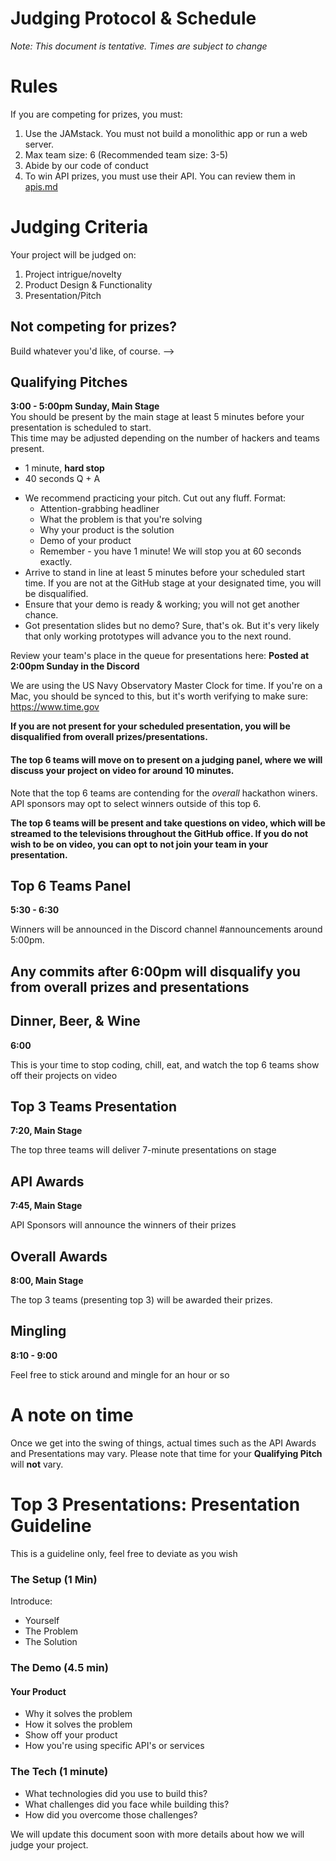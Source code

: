 # Judging Protocol & Schedule
*Note: This document is tentative. Times are subject to change*

# Rules
If you are competing for prizes, you must:

1. Use the JAMstack. You must not build a monolithic app or run a web server.
2. Max team size: 6 (Recommended team size: 3-5)
3. Abide by our code of conduct
4. To win API prizes, you must use their API. You can review them in [apis.md](./apis.md)

# Judging Criteria

Your project will be judged on:

1. Project intrigue/novelty
2. Product Design & Functionality
3. Presentation/Pitch

## Not competing for prizes?
Build whatever you'd like, of course. -->


## Qualifying Pitches
**3:00 - 5:00pm Sunday, Main Stage**  
You should be present by the main stage at least 5 minutes before your presentation is scheduled to start.  
This time may be adjusted depending on the number of hackers and teams present.  

* 1 minute, **hard stop**
* 40 seconds Q + A
<!-- * Judges will have a master laptop for you -->
* We recommend practicing your pitch. Cut out any fluff. Format:
  * Attention-grabbing headliner
  * What the problem is that you're solving
  * Why your product is the solution
  * Demo of your product
  * Remember - you have 1 minute! We will stop you at 60 seconds exactly.
* Arrive to stand in line at least 5 minutes before your scheduled start time. If you are not at the GitHub stage at your designated time, you will be disqualified.
* Ensure that your demo is ready & working; you will not get another chance.
* Got presentation slides but no demo? Sure, that's ok. But it's very likely that only working prototypes will advance you to the next round.

Review your team's place in the queue for presentations here: **Posted at 2:00pm Sunday in the Discord**

We are using the US Navy Observatory Master Clock for time. If you're on a Mac, you should be synced to this, but it's worth verifying to make sure:
https://www.time.gov

**If you are not present for your scheduled presentation, you will be disqualified from overall prizes/presentations.**

#### The top 6 teams will move on to present on a judging panel, where we will discuss your project on video for around 10 minutes.

Note that the top 6 teams are contending for the *overall* hackathon winers. API sponsors may opt to select winners outside of this top 6.

**The top 6 teams will be present and take questions on video, which will be streamed to the televisions throughout the GitHub office. If you do not wish to be on video, you can opt to not join your team in your presentation.**

## Top 6 Teams Panel
**5:30 - 6:30**

Winners will be announced in the Discord channel #announcements around 5:00pm.

## Any commits after 6:00pm will disqualify you from overall prizes and presentations

## Dinner, Beer, & Wine
**6:00**

This is your time to stop coding, chill, eat, and watch the top 6 teams show off their projects on video


## Top 3 Teams Presentation
**7:20, Main Stage**

The top three teams will deliver 7-minute presentations on stage

## API Awards
**7:45, Main Stage**

API Sponsors will announce the winners of their prizes

## Overall Awards
**8:00, Main Stage**

The top 3 teams (presenting top 3) will be awarded their prizes.

## Mingling
**8:10 - 9:00**

Feel free to stick around and mingle for an hour or so


# A note on time

Once we get into the swing of things, actual times such as the API Awards and Presentations may vary. Please note that time for your **Qualifying Pitch** will **not** vary.

# Top 3 Presentations: Presentation Guideline
This is a guideline only, feel free to deviate as you wish

### The Setup (1 Min)
Introduce:
* Yourself
* The Problem
* The Solution

### The Demo (4.5 min)
#### Your Product
* Why it solves the problem
* How it solves the problem
* Show off your product
* How you're using specific API's or services

### The Tech (1 minute)
* What technologies did you use to build this?
* What challenges did you face while building this?
* How did you overcome those challenges?

We will update this document soon with more details about how we will judge your project.
